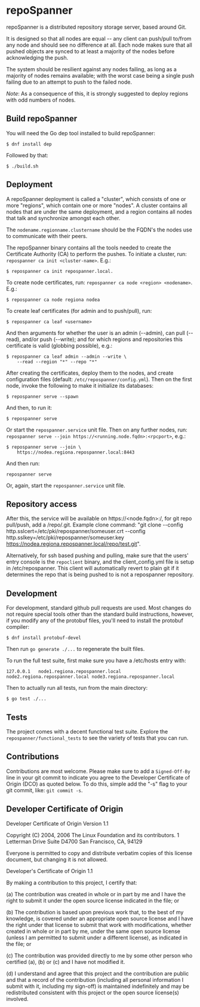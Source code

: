 repoSpanner
===========

repoSpanner is a distributed repository storage server, based around Git.

It is designed so that all nodes are equal -- any client can push/pull
to/from any node and should see no difference at all.  Each node makes
sure that all pushed objects are synced to at least a majority of the
nodes before acknowledging the push.

The system should be resilient against any nodes failing, as long as a
majority of nodes remains available; with the worst case being a single
push failing due to an attempt to push to the failed node.

*Note*: As a consequence of this, it is strongly suggested to deploy
regions with odd numbers of nodes.


Build repoSpanner
-----------------

You will need the Go dep tool installed to build repoSpanner:

    $ dnf install dep

Followed by that:

    $ ./build.sh


Deployment
----------

A repoSpanner deployment is called a "cluster", which consists of one or
more "regions", which contain one or more "nodes".  A cluster contains
all nodes that are under the same deployment, and a region contains all
nodes that talk and synchronize amongst each other.

The `nodename.regionname.clustername` should be the FQDN's the nodes use
to communicate with their peers.

The repoSpanner binary contains all the tools needed to create the
Certificate Authority (CA) to perform the pushes.  To initiate a
cluster, run: `repospanner ca init <cluster-name>`.  E.g.:

    $ repospanner ca init repospanner.local.

To create node certificates, run: `repospanner ca node <region>
<nodename>`.  E.g.:

    $ repospanner ca node regiona nodea

To create leaf certificates (for admin and to push/pull), run:

    $ repospanner ca leaf <username>

And then arguments for whether the user is an admin (--admin), can pull
(--read), and/or push (--write); and for which regions and repositories
this certificate is valid (globbing possible), e.g.:

    $ repospanner ca leaf admin --admin --write \
        --read --region "*" --repo "*"

After creating the certificates, deploy them to the nodes, and create
configuration files (default: `/etc/repospanner/config.yml`).  Then on
the first node, invoke the following to make it initialize its databases:

    $ repospanner serve --spawn

And then, to run it:

    $ repospanner serve

Or start the `repospanner.service` unit file.  Then on any further nodes,
run: `repospanner serve --join https://<running.node.fqdn>:<rpcport>`, e.g.:

    $ repospanner serve --join \
        https://nodea.regiona.repospanner.local:8443

And then run:

    repospanner serve

Or, again, start the `repospanner.service` unit file.


Repository access
-----------------

After this, the service will be available on
https://<node.fqdn>:<httpsport>/, for git repo pull/push, add a
/repo/<repo-name>.git.  Example clone command: "git clone --config
http.sslcert=/etc/pki/repospanner/someuser.crt --config
http.sslkey=/etc/pki/repospanner/someuser.key
https://nodea.regiona.repospanner.local/repo/test.git".

Alternatively, for ssh based pushing and pulling, make sure that the users'
entry console is the `repoclient` binary, and the client_config.yml file is setup
in /etc/repospanner.
This client will automatically revert to plain git if it determines the repo
that is being pushed to is not a repospanner repository.


Development
-----------

For development, standard github pull requests are used.
Most changes do not require special tools other than the standard build
instructions, however, if you modify any of the protobuf files, you'll need to
install the protobuf compiler:

    $ dnf install protobuf-devel

Then run `go generate ./...` to regenerate the built files.

To run the full test suite, first make sure you have a /etc/hosts entry with:

    127.0.0.1	node1.regiona.repospanner.local node2.regiona.repospanner.local node3.regiona.repospanner.local

Then to actually run all tests, run from the main directory:

    $ go test ./...


Tests
-----

The project comes with a decent functional test suite.  Explore the
`repospanner/functional_tests` to see the variety of tests that you can
run.



Contributions
-------------

Contributions are most welcome.
Please make sure to add a `Signed-Off-By` line in your git commit to indicate
you agree to the Developer Certificate of Origin (DCO) as quoted below.
To do this, simple add the "-s" flag to your git commit, like: `git commit -s`.


Developer Certificate of Origin
--------------------------------

Developer Certificate of Origin
Version 1.1

Copyright (C) 2004, 2006 The Linux Foundation and its contributors.
1 Letterman Drive
Suite D4700
San Francisco, CA, 94129

Everyone is permitted to copy and distribute verbatim copies of this
license document, but changing it is not allowed.


Developer's Certificate of Origin 1.1

By making a contribution to this project, I certify that:

(a) The contribution was created in whole or in part by me and I
    have the right to submit it under the open source license
    indicated in the file; or

(b) The contribution is based upon previous work that, to the best
    of my knowledge, is covered under an appropriate open source
    license and I have the right under that license to submit that
    work with modifications, whether created in whole or in part
    by me, under the same open source license (unless I am
    permitted to submit under a different license), as indicated
    in the file; or

(c) The contribution was provided directly to me by some other
    person who certified (a), (b) or (c) and I have not modified
    it.

(d) I understand and agree that this project and the contribution
    are public and that a record of the contribution (including all
    personal information I submit with it, including my sign-off) is
    maintained indefinitely and may be redistributed consistent with
    this project or the open source license(s) involved.
